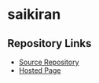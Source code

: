 # saikiran

## Repository Links
- [Source Repository](https://github.com/Saikiran5669/saikiran "Source Repo")
- [Hosted Page](https://saikiran5669.github.io/saikiran/ "GitHub page")
